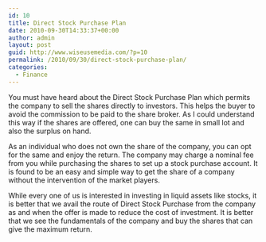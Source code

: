 ```yaml
---
id: 10
title: Direct Stock Purchase Plan
date: 2010-09-30T14:33:37+00:00
author: admin
layout: post
guid: http://www.wiseusemedia.com/?p=10
permalink: /2010/09/30/direct-stock-purchase-plan/
categories:
  - Finance
---
```

You must have heard about the Direct Stock Purchase Plan which permits the company to sell the shares directly to investors. This helps the buyer to avoid the commission to be paid to the share broker. As I could understand this way if the shares are offered, one can buy the same in small lot and also the surplus on hand.

As an individual who does not own the share of the company, you can opt for the same and enjoy the return. The company may charge a nominal fee from you while purchasing the shares to set up a stock purchase account. It is found to be an easy and simple way to get the share of a company without the intervention of the market players.

While every one of us is interested in investing in liquid assets like stocks, it is better that we avail the route of Direct Stock Purchase from the company as and when the offer is made to reduce the cost of investment. It is better that we see the fundamentals of the company and buy the shares that can give the maximum return.